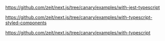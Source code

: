 https://github.com/zeit/next.js/tree/canary/examples/with-jest-typescript

https://github.com/zeit/next.js/tree/canary/examples/with-typescript-styled-components

https://github.com/zeit/next.js/tree/canary/examples/with-typescript

